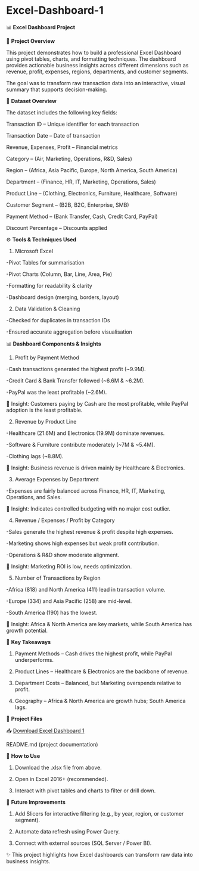 # Excel-Dashboard-1

📊 **Excel Dashboard Project** 

📌 **Project Overview**

This project demonstrates how to build a professional Excel Dashboard using pivot tables, charts, and formatting techniques. The dashboard provides actionable business insights across different dimensions such as revenue, profit, expenses, regions, departments, and customer segments.

The goal was to transform raw transaction data into an interactive, visual summary that supports decision-making.

📂 **Dataset Overview**

The dataset includes the following key fields:

Transaction ID – Unique identifier for each transaction

Transaction Date – Date of transaction

Revenue, Expenses, Profit – Financial metrics

Category – (Air, Marketing, Operations, R&D, Sales)

Region – (Africa, Asia Pacific, Europe, North America, South America)

Department – (Finance, HR, IT, Marketing, Operations, Sales)

Product Line – (Clothing, Electronics, Furniture, Healthcare, Software)

Customer Segment – (B2B, B2C, Enterprise, SMB)

Payment Method – (Bank Transfer, Cash, Credit Card, PayPal)

Discount Percentage – Discounts applied

⚙️ **Tools & Techniques Used**

1. Microsoft Excel

-Pivot Tables for summarisation

-Pivot Charts (Column, Bar, Line, Area, Pie)

-Formatting for readability & clarity

-Dashboard design (merging, borders, layout)

2. Data Validation & Cleaning

-Checked for duplicates in transaction IDs

-Ensured accurate aggregation before visualisation

📊 **Dashboard Components & Insights**

1. Profit by Payment Method

-Cash transactions generated the highest profit (~9.9M).

-Credit Card & Bank Transfer followed (~6.6M & ~6.2M).

-PayPal was the least profitable (~2.6M).

🔎 Insight: Customers paying by Cash are the most profitable, while PayPal adoption is the least profitable.

2. Revenue by Product Line

-Healthcare (21.6M) and Electronics (19.9M) dominate revenues.

-Software & Furniture contribute moderately (~7M & ~5.4M).

-Clothing lags (~8.8M).

🔎 Insight: Business revenue is driven mainly by Healthcare & Electronics.

3. Average Expenses by Department

-Expenses are fairly balanced across Finance, HR, IT, Marketing, Operations, and Sales.

🔎 Insight: Indicates controlled budgeting with no major cost outlier.

4. Revenue / Expenses / Profit by Category

-Sales generate the highest revenue & profit despite high expenses.

-Marketing shows high expenses but weak profit contribution.

-Operations & R&D show moderate alignment.

🔎 Insight: Marketing ROI is low, needs optimization.

5. Number of Transactions by Region

-Africa (818) and North America (411) lead in transaction volume.

-Europe (334) and Asia Pacific (258) are mid-level.

-South America (190) has the lowest.

🔎 Insight: Africa & North America are key markets, while South America has growth potential.

🚀 **Key Takeaways**

1. Payment Methods – Cash drives the highest profit, while PayPal underperforms.

2. Product Lines – Healthcare & Electronics are the backbone of revenue.

3. Department Costs – Balanced, but Marketing overspends relative to profit.

4. Geography – Africa & North America are growth hubs; South America lags.


📂 **Project Files**

📥 [Download Excel Dashboard 1](./excel_dashboard_1.xlsx)

README.md (project documentation)

📝 **How to Use**

1. Download the .xlsx file from above.

2. Open in Excel 2016+ (recommended).

3. Interact with pivot tables and charts to filter or drill down.

🔮 **Future Improvements**

1. Add Slicers for interactive filtering (e.g., by year, region, or customer segment).

2. Automate data refresh using Power Query.

3. Connect with external sources (SQL Server / Power BI).

✨ This project highlights how Excel dashboards can transform raw data into business insights.
